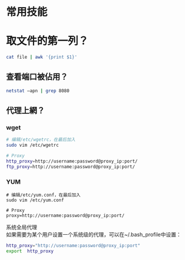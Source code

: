 # 常用技能

# 取文件的第一列？

```sh
cat file | awk '{print $1}'
```

## 查看端口被佔用？

```sh
netstat –apn | grep 8080
```

## 代理上網？

### wget
```sh
# 编辑/etc/wgetrc，在最后加入  
sudo vim /etc/wgetrc

# Proxy  
http_proxy=http://username:password@proxy_ip:port/  
ftp_proxy=http://username:password@proxy_ip:port/  
```

### YUM 
```
# 编辑/etc/yum.conf，在最后加入  
sudo vim /etc/yum.conf

# Proxy  
proxy=http://username:password@proxy_ip:port/  
```       

系统全局代理  
如果需要为某个用户设置一个系统级的代理，可以在~/.bash_profile中设置：  
```sh
http_proxy="http://username:password@proxy_ip:port"  
export  http_proxy  
```